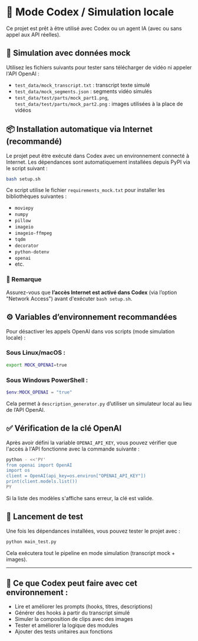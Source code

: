 # 🤖 Mode Codex / Simulation locale

Ce projet est prêt à être utilisé avec Codex ou un agent IA (avec ou sans appel aux API réelles).

## 🥪 Simulation avec données mock

Utilisez les fichiers suivants pour tester sans télécharger de vidéo ni appeler l'API OpenAI :

- `test_data/mock_transcript.txt` : transcript texte simulé  
- `test_data/mock_segments.json` : segments vidéo simulés  
- `test_data/test/parts/mock_part1.png`, `test_data/test/parts/mock_part2.png` : images utilisées à la place de vidéos

## 📦 Installation automatique via Internet (recommandé)

Le projet peut être exécuté dans Codex avec un environnement connecté à Internet. Les dépendances sont automatiquement installées depuis PyPI via le script suivant :

```bash
bash setup.sh
````

Ce script utilise le fichier `requirements_mock.txt` pour installer les bibliothèques suivantes :

* `moviepy`
* `numpy`
* `pillow`
* `imageio`
* `imageio-ffmpeg`
* `tqdm`
* `decorator`
* `python-dotenv`
* `openai`
* etc.

### 📎 Remarque

Assurez-vous que **l’accès Internet est activé dans Codex** (via l’option "Network Access") avant d'exécuter `bash setup.sh`.

## ⚙️ Variables d’environnement recommandées

Pour désactiver les appels OpenAI dans vos scripts (mode simulation locale) :

### Sous Linux/macOS :

```bash
export MOCK_OPENAI=true
```

### Sous Windows PowerShell :

```powershell
$env:MOCK_OPENAI = "true"
```

Cela permet à `description_generator.py` d’utiliser un simulateur local au lieu de l’API OpenAI.

## ✅ Vérification de la clé OpenAI

Après avoir défini la variable `OPENAI_API_KEY`, vous pouvez vérifier que l'accès
à l'API fonctionne avec la commande suivante :

```bash
python - <<'PY'
from openai import OpenAI
import os
client = OpenAI(api_key=os.environ["OPENAI_API_KEY"])
print(client.models.list())
PY
```

Si la liste des modèles s'affiche sans erreur, la clé est valide.

## 🚀 Lancement de test

Une fois les dépendances installées, vous pouvez tester le projet avec :

```bash
python main_test.py
```

Cela exécutera tout le pipeline en mode simulation (transcript mock + images).

---

## 🧠 Ce que Codex peut faire avec cet environnement :

* Lire et améliorer les prompts (hooks, titres, descriptions)
* Générer des hooks à partir du transcript simulé
* Simuler la composition de clips avec des images
* Tester et améliorer la logique des modules
* Ajouter des tests unitaires aux fonctions

